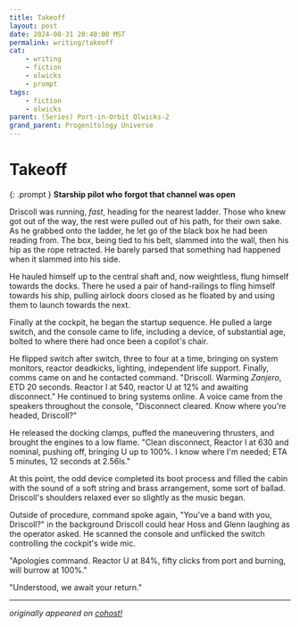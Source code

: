 ```yaml
---
title: Takeoff
layout: post
date: 2024-08-31 20:40:00 MST
permalink: writing/takeoff
cat: 
    - writing
    - fiction
    - olwicks
    - prompt
tags:
    - fiction
    - olwicks
parent: (Series) Port-in-Orbit Olwicks-2
grand_parent: Progenitology Universe
---
```


# Takeoff

{: .prompt }
**Starship pilot who forgot that channel was open**

Driscoll was running, *fast*, heading for the nearest ladder. Those who knew got out of the way, the rest were pulled out of his path, for their own sake. As he grabbed onto the ladder, he let go of the black box he had been reading from. The box, being tied to his belt, slammed into the wall, then his hip as the rope retracted. He barely parsed that something had happened when it slammed into his side.

He hauled himself up to the central shaft and, now weightless, flung himself towards the docks. There he used a pair of hand-railings to fling himself towards his ship, pulling airlock doors closed as he floated by and using them to launch towards the next.

Finally at the cockpit, he began the startup sequence. He pulled a large switch, and the console came to life, including a device, of substantial age, bolted to where there had once been a copilot's chair.

He flipped switch after switch, three to four at a time, bringing on system monitors, reactor deadkicks, lighting, independent life support. Finally, comms came on and he contacted command. "Driscoll. Warming *Zanjero*, ETD 20 seconds. Reactor I at 540, reactor U at 12% and awaiting disconnect." He continued to bring systems online.
A voice came from the speakers throughout the console, "Disconnect cleared. Know where you're headed, Driscoll?"

He released the docking clamps, puffed the maneuvering thrusters, and brought the engines to a low flame. "Clean disconnect, Reactor I at 630 and nominal, pushing off, bringing U up to 100%. I know where I'm needed; ETA 5 minutes, 12 seconds at 2.56ls."

At this point, the odd device completed its boot process and filled the cabin with the sound of a soft string and brass arrangement, some sort of ballad. Driscoll's shoulders relaxed ever so slightly as the music began.

Outside of procedure, command spoke again, "You've a band with you, Driscoll?" in the background Driscoll could hear Hoss and Glenn laughing as the operator asked. He scanned the console and unflicked the switch controlling the cockpit's wide mic.

"Apologies command. Reactor U at 84%, fifty clicks from port and burning, will burrow at 100%."

"Understood, we await your return."

---

*originally appeared on [cohost!](https://cohost.org/Roughly-Enough-Mail/post/7507259-driscoll-was-running)*
